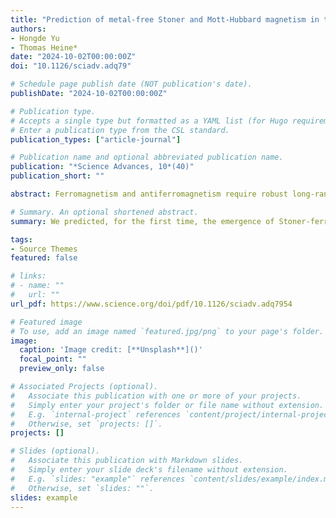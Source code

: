 ```yaml
---
title: "Prediction of metal-free Stoner and Mott-Hubbard magnetism in triangulene-based two-dimensional polymers"
authors:
- Hongde Yu
- Thomas Heine*
date: "2024-10-02T00:00:00Z"
doi: "10.1126/sciadv.adq79"

# Schedule page publish date (NOT publication's date).
publishDate: "2024-10-02T00:00:00Z"

# Publication type.
# Accepts a single type but formatted as a YAML list (for Hugo requirements).
# Enter a publication type from the CSL standard.
publication_types: ["article-journal"]

# Publication name and optional abbreviated publication name.
publication: "*Science Advances, 10*(40)"
publication_short: ""

abstract: Ferromagnetism and antiferromagnetism require robust long-range magnetic ordering, which typically involves strongly interacting spins localized at transition metal atoms. However, in metal-free systems, the spin orbitals are largely delocalized, and weak coupling between the spins in the lattice hampers long-range ordering. Metal-free magnetism is of fundamental interest to physical sciences, unlocking unprecedented dimensions for strongly correlated materials and biocompatible magnets. Here, we present a strategy to achieve strong coupling between spin centers of planar radical monomers in π-conjugated two-dimensional (2D) polymers and rationally control the orderings. If the π-states in these triangulene-based 2D polymers are half-occupied, then we predict that they are antiferromagnetic Mott-Hubbard insulators. Incorporating a boron or nitrogen heteroatom per monomer results in Stoner ferromagnetism and half-metallicity, with the Fermi level located at spin-polarized Dirac points. An unprecedented antiferromagnetic half-semiconductor is observed in a binary boron-nitrogen–centered 2D polymer. Our findings pioneer Stoner and Mott-Hubbard magnetism emerging in the electronic π-system of crystalline-conjugated 2D polymers.

# Summary. An optional shortened abstract.
summary: We predicted, for the first time, the emergence of Stoner-ferromagnetic half-metals, as well as antiferromagnetic Mott-Hubbard insulators in metal-free 2D polymers.

tags:
- Source Themes
featured: false

# links:
# - name: ""
#   url: ""
url_pdf: https://www.science.org/doi/pdf/10.1126/sciadv.adq7954

# Featured image
# To use, add an image named `featured.jpg/png` to your page's folder. 
image:
  caption: 'Image credit: [**Unsplash**]()'
  focal_point: ""
  preview_only: false

# Associated Projects (optional).
#   Associate this publication with one or more of your projects.
#   Simply enter your project's folder or file name without extension.
#   E.g. `internal-project` references `content/project/internal-project/index.md`.
#   Otherwise, set `projects: []`.
projects: []

# Slides (optional).
#   Associate this publication with Markdown slides.
#   Simply enter your slide deck's filename without extension.
#   E.g. `slides: "example"` references `content/slides/example/index.md`.
#   Otherwise, set `slides: ""`.
slides: example
---
```

